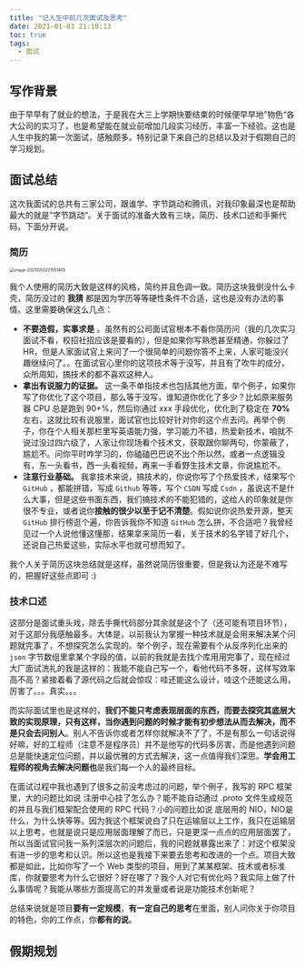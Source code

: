 ```yaml
---
title: "记人生中前几次面试及思考"
date: 2021-01-03 21:18:13
toc: true
tags:
  - 面试
---
```


## 写作背景

由于早早有了就业的想法，于是我在大三上学期快要结束的时候便早早地”物色“各大公司的实习了，也是希望能在就业前增加几段实习经历，丰富一下经验。这也是人生中我的第一次面试，感触颇多。特别记录下来自己的总结以及对于假期自己的学习规划。

## 面试总结

这次我面试的总共有三家公司，跟谁学、字节跳动和腾讯，对我印象最深也是帮助最大的就是”字节跳动“。关于面试的准备大致有三块，简历、技术口述和手撕代码，下面分开说。

### 简历

<img src="https://blogimagee.oss-cn-beijing.aliyuncs.com/images/image-20210103221551405.png" alt="image-20210103221551405" style="zoom:50%;" />

我个人使用的简历大致是这样的风格，简约并且色调一致。简历这块我倒没什么卡壳，简历没过的 **我猜** 都是因为学历等等硬性条件不合适，这也是没有办法的事情。这里需要确保这么几点：

- **不要造假，实事求是** 。虽然有的公司面试官根本不看你简历问（我的几次实习面试不看，校招社招应该是要看的），但是如果你写熟悉甚至精通，你躲过了 HR，但是人家面试官上来问了一个很简单的问题你答不上来，人家可能没兴趣继续问了。。在面试官心里你的这项技术等于没写，并且有了吹牛的成分，众所周知，搞技术的都不喜欢这种人。
- **拿出有说服力的证据。** 这一条不单指技术也包括其他方面，举个例子，如果你写了你优化了这个项目，那么等于没写，谁知道你优化了多少？比如原来服务器 CPU 总是跑到 90+%，然后你通过 xxx 手段优化，优化到了稳定在 **70%** 左右，这就比较有说服里，面试官也比较好针对你的这个点去问。再举个例子，你在个人相关那栏里写英语能力强，学习能力不错，热爱新技术，咱就不说过没过四六级了，人家让你现场看个技术文，获取跟你聊两句，你蒙蔽了，尴尬不。问你平时咋学习的，你磕磕巴巴说不出个所以然，或者一点逻辑没有，东一头看书，西一头看视频，再来一手看野生技术文章，你说尴尬不。
- **注意行业基础。** 我拿技术来说，搞技术的，你说你写了个热爱技术，结果写个 `GitHub` ，都能拼错，写成 `Github` 等等，写个 `CSDN` 写成 `Csdn` ，虽说这不是什么大事，但是这些书面东西，我们搞技术的不能犯错的，这给人的印象就是你很不专业，或者说你**接触的很少以至于记不清楚**。假如说你说热爱开源，整天 `GitHub` 排行榜逛个遍，你告诉我你不知道 `GitHub` 怎么拼，不合适吧？我曾经见过一个人说他懂这懂那，结果拿来简历一看，关于技术的名字错了好几个，还说自己热爱这些，实际水平也就可想而知了。 

我个人关于简历这块总结就是这样，虽然说简历很重要，但是我认为还是不难写的，把握好这些点即可 :)

### 技术口述

这部分是面试重头戏，除去手撕代码部分其余就是这个了（还可能有项目环节），对于这部分我感触最多。大体是，以前我认为掌握一种技术就是会用来解决某个问题就完事了，不想探究怎么实现的。举个例子，现在需要有个从反序列化出来的 `json` 字节数组里拿某个字段的值，以前的我就是去找个库用用完事了，现在经过大厂面试洗礼的我是这样的：我能不能自己写一个，看他代码不多呀，这样写效率高不高？紧接着看了源代码之后就会惊叹：哇还能这么设计，哇这个还能这么用，厉害了。。。真实。。。

而实际面试里也是这样的，**我们不能只考虑表现层面的东西，而要去探究其底层大致的实现原理，只有这样，当你遇到问题的时候才能有初步想法从而去解决，而不是只会去问别人**。别人不告诉你或者怎样你就解决不了了，不是有那么一句话说得好嘛，好的工程师（注意不是程序员）并不是他写的代码多厉害，而是他遇到问题总是能快速定位问题，并以最优雅的方式去解决，这一点值得我们深思。**学会用工程师的视角去解决问题也**是我们每一个人的最终目标。

在面试过程中我也遇到了很多之前没考虑过的问题，举个例子，我写的 RPC 框架里，大的问题比如说 注册中心挂了怎么办？能不能自动通过 .proto 文件生成规范的并且与我们框架配合使用的 RPC 代码？小的问题比如说 底层用的 NIO，NIO是什么，为什么快等等。因为我这个框架说白了只在运输层以上工作，我只在运输层以上思考，也就是说只是应用层面理解了而已，只是更深一点点的应用层面罢了，所以当面试官问我一系列深层次的问题后，我的问题就暴露出来了：对这个框架没有进一步的思考和认识。所以这也是我接下来要去思考和改进的一个点。项目大致都是如此，比如你写了一个 Web 类型的项目，用到了某某框架、技术或者标准库，你就要思考为什么它很好？好在哪了？我个人对它有优化吗？我实际上做了什么事情呢？我能从哪些方面提高它的并发量或者说是功能技术创新呢？

总结来说就是项目**要有一定规模**，**有一定自己的思考**在里面，别人问你关于你项目的特色，你的工作点，你**都有的说**。

## 假期规划

